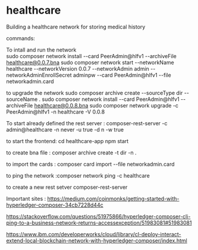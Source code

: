 # healthcare

Building a healthcare network for storing medical history

commands:

To intall and run the network  
sudo composer network install --card PeerAdmin@hlfv1 --archiveFile healthcare@0.0.7.bna
sudo composer network start --networkName healthcare --networkVersion 0.0.7 --networkAdmin admin --networkAdminEnrollSecret adminpw --card PeerAdmin@hlfv1 --file networkadmin.card

to upgrade the network 
sudo composer archive create --sourceType dir --sourceName .
sudo composer network install --card PeerAdmin@hlfv1 --archiveFile healthcare@0.0.8.bna
sudo composer network upgrade -c PeerAdmin@hlfv1 -n healthcare -V 0.0.8

To start already defined the rest server :
composer-rest-server -c admin@healthcare -n never -u true -d n -w true

to start the frontend:
cd healthcare-app
npm start

to create bna file : composer archive create -t dir -n . 

to import the cards : composer card import --file networkadmin.card

to ping the network :composer network ping -c healthcare 

to create a new rest setver 
composer-rest-server

Important sites :
https://medium.com/coinmonks/getting-started-with-hyperledger-composer-34cb7228d44c

https://stackoverflow.com/questions/51975866/hyperledger-composer-cli-ping-to-a-business-network-returns-accessexception/51983081#51983081

https://www.ibm.com/developerworks/cloud/library/cl-deploy-interact-extend-local-blockchain-network-with-hyperledger-composer/index.html